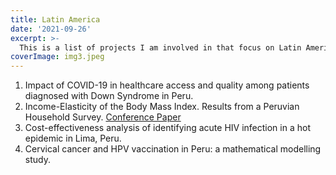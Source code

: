 ```yaml
---
title: Latin America
date: '2021-09-26'
excerpt: >- 
  This is a list of projects I am involved in that focus on Latin America.
coverImage: img3.jpeg
---
```

1.  Impact of COVID-19 in healthcare access and quality among patients diagnosed with Down Syndrome in Peru.
2.  Income-Elasticity of the Body Mass Index. Results from a Peruvian Household Survey. [Conference Paper](http://dx.doi.org/10.13140/RG.2.2.13162.85442)
3.  Cost-effectiveness analysis of identifying acute HIV infection in a hot epidemic in Lima, Peru.
4.  Cervical cancer and HPV vaccination in Peru: a mathematical modelling study.